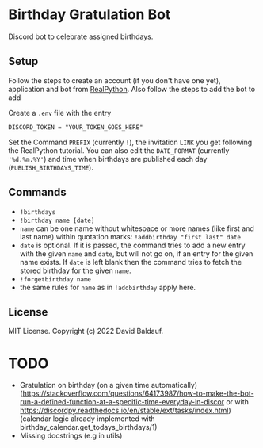 # Birthday Gratulation Bot
Discord bot to celebrate assigned birthdays.

## Setup
Follow the steps to create an account (if you don't have one yet), application and bot from [RealPython](https://realpython.com/how-to-make-a-discord-bot-python/). Also follow the steps to add the bot to add

Create a `.env` file with the entry

```console
DISCORD_TOKEN = "YOUR_TOKEN_GOES_HERE"
```

Set the Command `PREFIX` (currently `!`), the invitation `LINK` you get following the RealPython tutorial.
You can also edit the `DATE_FORMAT` (currently `'%d.%m.%Y'`) and time when birthdays are published each day (`PUBLISH_BIRTHDAYS_TIME`).

## Commands
- `!birthdays`
- `!birthday name [date]`
 - `name` can be one name without whitespace or more names (like first and last name) within quotation marks: `!addbirthday "first last" date`
 - `date` is optional. If it is passed, the command tries to add a new entry with the given `name` and `date`, but will not go on, if an entry for the given name exists. If `date` is left blank then the command tries to fetch the stored birthday for the given `name`.
- `!forgetbirthday name`
 - the same rules for `name` as in `!addbirthday` apply here.

## License
MIT License. Copyright (c) 2022 David Baldauf.

# TODO
- Gratulation on birthday (on a given time automatically) (https://stackoverflow.com/questions/64173987/how-to-make-the-bot-run-a-defined-function-at-a-specific-time-everyday-in-discor or with https://discordpy.readthedocs.io/en/stable/ext/tasks/index.html) (calendar logic already implemented with birthday_calendar.get_todays_birthdays/1)
- Missing docstrings (e.g in utils)